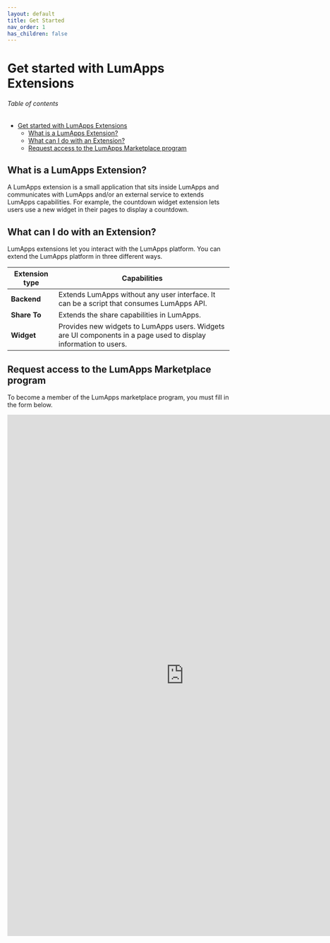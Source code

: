```yaml
---
layout: default
title: Get Started
nav_order: 1
has_children: false
---
```


# Get started with LumApps Extensions

<h6>Table of contents</h6> 

- [Get started with LumApps Extensions](#get-started-with-lumapps-extensions)
  - [What is a LumApps Extension?](#what-is-a-lumapps-extension)
  - [What can I do with an Extension?](#what-can-i-do-with-an-extension)
  - [Request access to the LumApps Marketplace program](#request-access-to-the-lumapps-marketplace-program)

## What is a LumApps Extension?
A LumApps extension is a small application that sits inside LumApps and communicates with LumApps and/or an external service to extends LumApps capabilities.
For example, the countdown widget extension lets users use a new widget in their pages to display a countdown.

## What can I do with an Extension?
LumApps extensions let you interact with the LumApps platform. You can extend the LumApps platform in three different ways.

| Extension type | Capabilities                                                                                                    |
| -------------- | --------------------------------------------------------------------------------------------------------------- |
| **Backend**    | Extends LumApps without any user interface. It can be a script that consumes LumApps API.                       |
| **Share To**   | Extends the share capabilities in LumApps.                                                                |
| **Widget**     | Provides new widgets to LumApps users. Widgets are UI components in a page used to display information to users. |

## Request access to the LumApps Marketplace program

To become a member of the LumApps marketplace program, you must fill in the form below.

<iframe src="https://docs.google.com/forms/d/e/1FAIpQLSdSTpaiHUqfDqU1sf2jPWcLKYQ1w6hf4Cx94N9TtZYYa3iLhQ/viewform?embedded=true" width="800" height="1180" frameborder="0" marginheight="0" marginwidth="0">Loading…</iframe>
